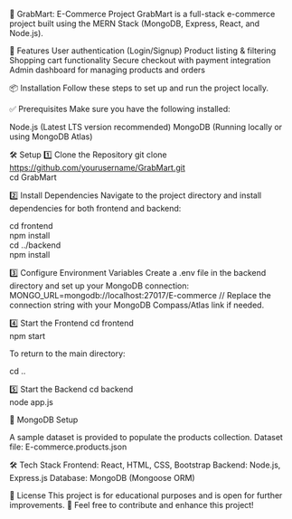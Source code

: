 🛒 GrabMart: E-Commerce Project
GrabMart is a full-stack e-commerce project built using the MERN Stack (MongoDB, Express, React, and Node.js).

🚀 Features
User authentication (Login/Signup)
Product listing & filtering
Shopping cart functionality
Secure checkout with payment integration
Admin dashboard for managing products and orders

📦 Installation
Follow these steps to set up and run the project locally.

✅ Prerequisites
Make sure you have the following installed:

Node.js (Latest LTS version recommended)
MongoDB (Running locally or using MongoDB Atlas)

🛠 Setup
1️⃣ Clone the Repository
git clone https://github.com/yourusername/GrabMart.git  
cd GrabMart  

2️⃣ Install Dependencies
Navigate to the project directory and install dependencies for both frontend and backend:

cd frontend  
npm install  
cd ../backend  
npm install  

3️⃣ Configure Environment Variables
Create a .env file in the backend directory and set up your MongoDB connection:
MONGO_URL=mongodb://localhost:27017/E-commerce  // Replace the connection string with your MongoDB Compass/Atlas link if needed.

4️⃣ Start the Frontend
cd frontend  
npm start  

To return to the main directory:

cd .. 

5️⃣ Start the Backend
cd backend  
node app.js  

📂 MongoDB Setup

A sample dataset is provided to populate the products collection.
Dataset file: E-commerce.products.json

🛠 Tech Stack
Frontend: React, HTML, CSS, Bootstrap
Backend: Node.js, Express.js
Database: MongoDB (Mongoose ORM)

📜 License
This project is for educational purposes and is open for further improvements.
🚀 Feel free to contribute and enhance this project!





